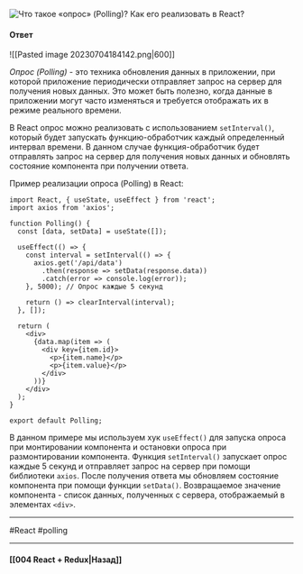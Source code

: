 ![Что такое «опрос» (Polling)? Как его реализовать в React?](https://youtu.be/81yRgVQ1ciM?t=597)

#### Ответ

![[Pasted image 20230704184142.png|600]]

*Опрос (Polling)* - это техника обновления данных в приложении, при которой приложение периодически отправляет запрос на сервер для получения новых данных. Это может быть полезно, когда данные в приложении могут часто изменяться и требуется отображать их в режиме реального времени.

В React опрос можно реализовать с использованием `setInterval()`, который будет запускать функцию-обработчик каждый определенный интервал времени. В данном случае функция-обработчик будет отправлять запрос на сервер для получения новых данных и обновлять состояние компонента при получении ответа.

Пример реализации опроса (Polling) в React:

```
import React, { useState, useEffect } from 'react';
import axios from 'axios';

function Polling() {
  const [data, setData] = useState([]);

  useEffect(() => {
    const interval = setInterval(() => {
      axios.get('/api/data')
        .then(response => setData(response.data))
        .catch(error => console.log(error));
    }, 5000); // Опрос каждые 5 секунд

    return () => clearInterval(interval);
  }, []);

  return (
    <div>
      {data.map(item => (
        <div key={item.id}>
          <p>{item.name}</p>
          <p>{item.value}</p>
        </div>
      ))}
    </div>
  );
}

export default Polling;
```

В данном примере мы используем хук `useEffect()` для запуска опроса при монтировании компонента и остановки опроса при размонтировании компонента. Функция `setInterval()` запускает опрос каждые 5 секунд и отправляет запрос на сервер при помощи библиотеки `axios`. После получения ответа мы обновляем состояние компонента при помощи функции `setData()`. Возвращаемое значение компонента - список данных, полученных с сервера, отображаемый в элементах `<div>`.

____
#React #polling

____

#### [[004 React + Redux|Назад]]
